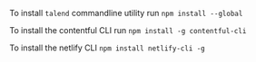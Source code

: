 To install `talend` commandline utility run `npm install --global`

To install the contentful CLI run `npm install -g contentful-cli`

To install the netlify CLI `npm install netlify-cli -g`
